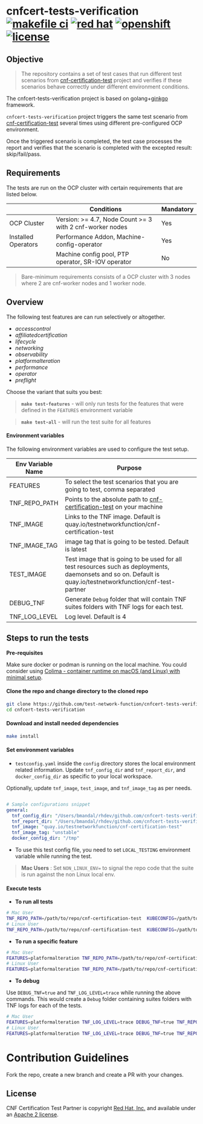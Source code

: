 # cnfcert-tests-verification [![makefile ci](https://github.com/test-network-function/cnfcert-tests-verification/actions/workflows/makefile.yml/badge.svg)](https://github.com/test-network-function/cnfcert-tests-verification/actions/workflows/makefile.yml) [![red hat](https://img.shields.io/badge/red%20hat---?color=gray&logo=redhat&logoColor=red&style=flat)](https://www.redhat.com) [![openshift](https://img.shields.io/badge/openshift---?color=gray&logo=redhatopenshift&logoColor=red&style=flat)](https://www.redhat.com/en/technologies/cloud-computing/openshift) [![license](https://img.shields.io/github/license/test-network-function/cnfcert-tests-verification?color=blue&labelColor=gray&logo=apache&logoColor=lightgray&style=flat)](https://github.com/test-network-function/cnf-certification-test-partner/blob/master/LICENSE)

## Objective
> The repository contains a set of test cases that run different test scenarios from [cnf-certification-test](https://github.com/test-network-function/cnf-certification-test) project and verifies if these scenarios behave correctly under different environment conditions.

The cnfcert-tests-verification project is based on golang+[ginkgo](https://onsi.github.io/ginkgo) framework.

`cnfcert-tests-verification` project triggers the same test scenario from
[cnf-certification-test](https://github.com/test-network-function/cnf-certification-test)
several times using different pre-configured OCP environment.

Once the triggered scenario is completed, the test case processes the report and verifies that the scenario is completed with the excepted result: skip/fail/pass.

## Requirements

The tests are run on the OCP cluster with certain requirements that are listed below.

|  | Conditions | Mandatory |
| ------ | ------ | ------ |
| OCP Cluster | Version: >= 4.7, Node Count >= 3 with 2 cnf-worker nodes | Yes
| Installed Operators | Performance Addon, Machine-config-operator | Yes
|  | Machine config pool, PTP operator, SR-IOV operator| No

> Bare-minimum requirements consists of a OCP cluster with 3 nodes where 2 are cnf-worker nodes and 1 worker node.
## Overview

The following test features are can run selectively or altogether.

* *accesscontrol*
* *affiliatedcertification*
* *lifecycle*
* *networking*
* *observability*
* *platformalteration*
* *performance*
* *operator*
* *preflight*

Choose the variant that suits you best:

> **`make test-features`** - will only run tests for the features that were defined in the `FEATURES` environment variable

> **`make test-all`** - will run the test suite for all features

#### Environment variables

The following environment variables are used to configure the test setup.


| Env Variable Name | Purpose |
| ------ | ------ |
| FEATURES | To select the test scenarios that you are going to test, comma separated
| TNF_REPO_PATH | Points to the absolute path to  [cnf-certification-test](https://github.com/test-network-function/cnf-certification-test) on your machine
| TNF_IMAGE | Links to the TNF image. Default is quay.io/testnetworkfunction/cnf-certification-test
| TNF_IMAGE_TAG | image tag that is going to be tested. Default is latest
| TEST_IMAGE | Test image that is going to be used for all test resources such as deployments, daemonsets and so on. Default is quay.io/testnetworkfunction/cnf-test-partner
| DEBUG_TNF | Generate `Debug` folder that will contain TNF suites folders with TNF logs for each test.
| TNF_LOG_LEVEL | Log level. Default is 4

## Steps to run the tests

**Pre-requisites**

Make sure docker or podman is running on the local machine. You could consider using [Colima - container runtime on macOS (and Linux) with minimal setup](https://github.com/abiosoft/colima).
#### Clone the repo and change directory to the cloned repo

```sh
git clone https://github.com/test-network-function/cnfcert-tests-verification.git
cd cnfcert-tests-verification
```
#### Download and install needed dependencies



```sh
make install
```

#### Set environment variables

- `testconfig.yaml` inside the `config` directory stores the local environment related information.
Update `tnf_config_dir` and `tnf_report_dir`, and `docker_config_dir` as specific to your local workspace.

Optionally, update `tnf_image`, `test_image`, and `tnf_image_tag` as per needs.

```yaml

# Sample configurations snippet
general:
  tnf_config_dir: "/Users/bmandal/rhdev/github.com/cnfcert-tests-verification/tnf_config"
  tnf_report_dir: "/Users/bmandal/rhdev/github.com/cnfcert-tests-verification/tnf_report"
  tnf_image: "quay.io/testnetworkfunction/cnf-certification-test"
  tnf_image_tag: "unstable"
  docker_config_dir: "/tmp"
```

- To use this test config file, you need to set `LOCAL_TESTING` environment variable while running the test.

>**Mac Users** :
Set `NON_LINUX_ENV=` to signal the repo code that the suite is run against the non Linux local env.


#### Execute tests

* **To run all tests**

```sh
# Mac User
TNF_REPO_PATH=/path/to/repo/cnf-certification-test  KUBECONFIG=/path/to/kubeconfig LOCAL_TESTING= NON_LINUX_ENV= make test-all
# Linux User
TNF_REPO_PATH=/path/to/repo/cnf-certification-test  KUBECONFIG=/path/to/kubeconfig LOCAL_TESTING= make test-all
```

* **To run a specific feature**

```sh
# Mac User
FEATURES=platformalteration TNF_REPO_PATH=/path/to/repo/cnf-certification-test  KUBECONFIG=/path/to/kubeconfig LOCAL_TESTING= NON_LINUX_ENV= make test-features
# Linux User
FEATURES=platformalteration TNF_REPO_PATH=/path/to/repo/cnf-certification-test  KUBECONFIG=/path/to/kubeconfig LOCAL_TESTING= make test-features
```

* **To debug**

Use `DEBUG_TNF=true` and `TNF_LOG_LEVEL=trace` while running the above commands.
This would create a `Debug` folder containing suites folders with TNF logs for each of the tests.

```sh
# Mac User
FEATURES=platformalteration TNF_LOG_LEVEL=trace DEBUG_TNF=true TNF_REPO_PATH=/path/to/repo/cnf-certification-test  KUBECONFIG=/path/to/kubeconfig LOCAL_TESTING= NON_LINUX_ENV= make test-features
# Linux User
FEATURES=platformalteration TNF_LOG_LEVEL=trace DEBUG_TNF=true TNF_REPO_PATH=/path/to/repo/cnf-certification-test  KUBECONFIG=/path/to/kubeconfig LOCAL_TESTING= make test-features
```


# Contribution Guidelines

Fork the repo, create a new branch and create a PR with your changes.
## License
CNF Certification Test Partner is copyright [Red Hat, Inc.](https://www.redhat.com) and available
under an
[Apache 2 license](https://github.com/test-network-function/cnfcert-tests-verification/blob/main/LICENSE).
